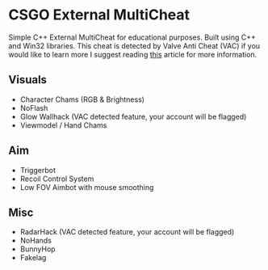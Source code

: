 # CSGO External MultiCheat
Simple C++ External MultiCheat for educational purposes. Built using C++ and Win32 libraries. This cheat is detected by Valve Anti Cheat (VAC) if you would like to learn more I suggest reading [this](https://guidedhacking.com/threads/how-to-bypass-vac-valve-anti-cheat-info.8125/) article for more information.

## Visuals
- Character Chams (RGB & Brightness)
- NoFlash
- Glow Wallhack (VAC detected feature, your account will be flagged)
- Viewmodel / Hand Chams 

## Aim
- Triggerbot
- Recoil Control System
- Low FOV Aimbot with mouse smoothing

## Misc 
- RadarHack (VAC detected feature, your account will be flagged)
- NoHands 
- BunnyHop
- Fakelag 

